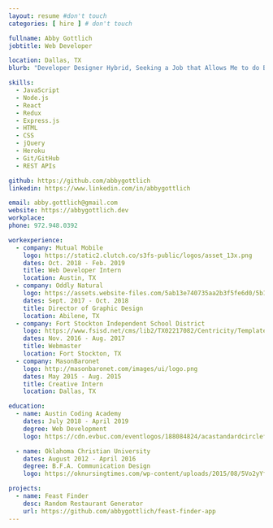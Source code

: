 ```yaml
---
layout: resume #don't touch
categories: [ hire ] # don't touch

fullname: Abby Gottlich
jobtitle: Web Developer

location: Dallas, TX
blurb: "Developer Designer Hybrid, Seeking a Job that Allows Me to do Both"

skills:
  - JavaScript
  - Node.js
  - React
  - Redux
  - Express.js
  - HTML
  - CSS
  - jQuery
  - Heroku
  - Git/GitHub
  - REST APIs

github: https://github.com/abbygottlich
linkedin: https://www.linkedin.com/in/abbygottlich

email: abby.gottlich@gmail.com
website: https://abbygottlich.dev
workplace:
phone: 972.948.0392

workexperience:
  - company: Mutual Mobile
    logo: https://static2.clutch.co/s3fs-public/logos/asset_13x.png
    dates: Oct. 2018 - Feb. 2019
    title: Web Developer Intern
    location: Austin, TX
  - company: Oddly Natural
    logo: https://assets.website-files.com/5ab13e740735aa2b3f5fe6d0/5b15bf0302dd41479cecbabc_logo-plain.png
    dates: Sept. 2017 - Oct. 2018
    title: Director of Graphic Design
    location: Abilene, TX
  - company: Fort Stockton Independent School District
    logo: https://www.fsisd.net/cms/lib2/TX02217082/Centricity/Template/GlobalAssets/images///Logos/FSISD%20Logo.png
    dates: Nov. 2016 - Aug. 2017
    title: Webmaster
    location: Fort Stockton, TX
  - company: MasonBaronet
    logo: http://masonbaronet.com/images/ui/logo.png
    dates: May 2015 - Aug. 2015
    title: Creative Intern
    location: Dallas, TX

education:
  - name: Austin Coding Academy
    dates: July 2018 - April 2019
    degree: Web Development
    logo: https://cdn.evbuc.com/eventlogos/188084824/acastandardcirclefullname.png

  - name: Oklahoma Christian University
    dates: August 2012 - April 2016
    degree: B.F.A. Communication Design
    logo: https://oknursingtimes.com/wp-content/uploads/2015/08/5Vo2yYfK7GQvkNHLdEovow-OKChristian14.png

projects:
  - name: Feast Finder
    desc: Random Restaurant Generator
    url: https://github.com/abbygottlich/feast-finder-app
---
```

